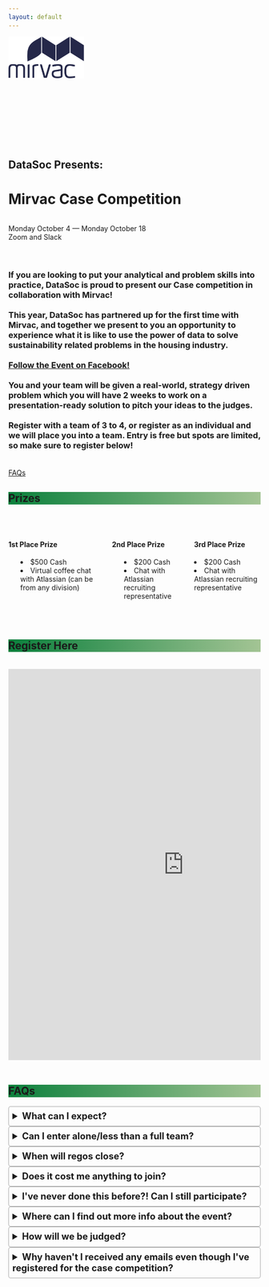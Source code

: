 ```yaml
---
layout: default
---
```


<style>
details {
    border: 1px solid #aaa;
    border-radius: 4px;
    padding: .5em .5em 0;
}

summary {
    font-size: 130%;
    font-weight: bold;
    margin: -.5em -.5em 0;
    padding: .5em;
}

details[open] {
    padding: .5em;
}

details[open] summary {
    border-bottom: 1px solid #aaa;
    margin-bottom: .5em;
}

ul {
    list-style-position: inside;
}

.title-container {
    padding-top: 6em;
}

</style>

<div class="pageloader"></div>
<div class="infraloader is-active"></div>        
<!-- Hero and Navbar -->
<div class="hero is-bold is-medium" style="background-image: url('/assets/images/caseComp/caseCompCPDarker.png'); background-position: center; background-attachment: fixed; background-size: cover">
    <div class="hero-body">
        <div class="container" style="height:130px">
            <div class="has-text-centered">
                <img src="/assets/images/caseComp/mirvac.png"
                    style="max-width:30%">
            </div>
        </div>
        <div class="title-container">
            <div class="column has-text-centered is-hero-title">
                <h2 class="subtitle is-4 has-text-white">DataSoc Presents:</h2>
                <h1 class="title is-1 is-bigger has-text-white">Mirvac Case Competition</h1> 
            </div>
            <p class="subtitle has-text-white has-text-centered">
                Monday October 4 &mdash; Monday October 18
                <br>
                Zoom and Slack
            </p>
        </div>
    </div>
</div>


<div class="hero-body background-shade">
    <div class="container">
        <div class="columns is-centered">
            <div class="column is-three-quarters has-text-centered">
                <h3 class="subtitle is-4">
                    <br>
                    If you are looking to put your analytical and problem skills into practice, DataSoc is proud to present our Case competition in collaboration with Mirvac!
                    <br><br>This year, DataSoc has partnered up for the first time with Mirvac, and together we present to you an opportunity to experience what it is like to use the power of data to solve sustainability related problems in the housing industry. 
                    <br><br>
                    <a class="button is-rounded is-medium is-outlined is-info is-bold" target="_blank" href="https://www.facebook.com/events/217071130480380">Follow the Event on Facebook!</a>
                    <br><br>
                    You and your team will be given a real-world, strategy driven problem which you will have 2 weeks to work on a presentation-ready solution to pitch your ideas to the judges.
                    <br><br>
                    Register with a team of 3 to 4, or register as an individual and we will place you into a team. Entry is free but spots are limited, so make sure to register below!
                    <br><br>
                </h3>
                <div class="columns">
                <div class="column">
                <a class="button is-rounded is-large is-info is-outlined is-bold" href="#faq">FAQs</a>
                </div>
                </div>
            </div> 
        </div>
    </div>
</div>

<section class="hero is-primary">
  <div class="hero-body" style="background: linear-gradient(90deg, rgba(11,128,60,1) 0%, rgba(163,196,148,1) 100%);">
    <div class="container">
        <div class="level-item">
            <h1 class="title">
                Prizes 
            </h1>
        </div>
    </div>
  </div>
</section>

<div class="hero-body background-shade">
    <div class="container">
        <br><br>
        <div class="columns features">
            <div class="column is-4">
                <div class="card is-shady ">
                    <div class="card-content">
                        <div class="content">
                            <h4 class="has-text-centered">1st Place Prize </h4>
                            <ul>
                                <li>$500 Cash</li>
                                <li>Virtual coffee chat with Atlassian (can be from any division)</li>
                            </ul>
                        </div>
                    </div>
                </div>
            </div>
            <div class="column is-4">
                <div class="card is-shady">
                    <div class="card-content">
                        <div class="content">
                            <h4 class="has-text-centered">2nd Place Prize</h4>
                            <ul>
                                <li>$200 Cash</li>
                                <li>Chat with Atlassian recruiting representative</li>
                            </ul>
                        </div>
                    </div>
                </div>
            </div>
            <div class="column is-4">
                <div class="card is-shady">
                    <div class="card-content">
                        <div class="content">
                            <h4 class="has-text-centered"> 3rd Place Prize </h4>
                            <li>$200 Cash</li>
                            <li>Chat with Atlassian recruiting representative</li>
                        </div>
                    </div>
                </div>
            </div>
        </div>
        <br><br>
    </div>
</div>

<section class="hero is-primary"  id="register">
  <div class="hero-body" style="background: linear-gradient(90deg, rgba(11,128,60,1) 0%, rgba(163,196,148,1) 100%);">
    <div class="container">
        <div class="level-item">
            <a id="register">
                <h1 class="title">
                    Register Here
                </h1>
            </a>
        </div>
    </div>
  </div>
</section>

<div class="hero-body background-shade">
    <div class="container">
        <br>
        <div class="columns is-centered">
            <div class="column is-three-quarters has-text-centered">
                    <iframe src="https://docs.google.com/forms/d/e/1FAIpQLScJhJfRyRvc0uyoQYhz-WNRKhvdHw595iWDiA3rMQPJUpryig/viewform?embedded=true" width="700" height="780" frameborder="0" marginheight="0" marginwidth="0">Loading…</iframe>
            </div>
        </div>
        <br>
    </div>
</div> 

<section class="hero is-primary" id="faq">
  <div class="hero-body" style="background: linear-gradient(90deg, rgba(11,128,60,1) 0%, rgba(163,196,148,1) 100%);">
    <div class="container">
        <div class="level-item">
            <h1 class="title">
                FAQs
            </h1>
        </div>
    </div>
  </div>
</section>

<div class="hero-body background-shade">
    <div class="container">
        <div class="columns is-vcentered">
            <div class="column is-three-fifths is-offset-one-fifth">
                    <details>
                    <summary>
                        What can I expect?
                    </summary>     
                        <p>
                        You will be presenting a practical strategy to a sustainability related problem in the housing industry that includes both qualitative and quantitative data.  
                        </p>
                    </details>
                    <details>
                    <summary>
                        Can I enter alone/less than a full team?
                    </summary>     
                        <p>
                        Teams are 3 to 4 people. If you're entering alone you will be automatically asigned to a team.
                        </p>
                    </details>
                    <details>
                    <summary>
                        When will regos close?
                    </summary>     
                        <p>
                        Registrations close when we reach capacity, or at latest by mid-night Saturday the 2nd of October.
                        </p>
                    </details>
                    <details>
                    <summary>
                        Does it cost me anything to join?
                    </summary>     
                        <p>
                        Absolutely not - this Case Competition is completely free for students! In fact, DataSoc is committed to free opportunities and events for students interested in data analytics!
                        </p>
                    </details>
                    <details>
                    <summary>
                        I've never done this before?! Can I still participate?
                    </summary>     
                        <p>
                        This is a strategy focused comp and is open to all students of any background. No prior coding, modelling or case comp experience needed!
                        </p>
                    </details>
                    <details>
                    <summary>
                       Where can I find out more info about the event?
                    </summary>     
                        <p>
                        For regular updates, make sure to click "Going" on the <a href="https://www.facebook.com/events/217071130480380">Facebook Event</a> and follow us on our socials!
                        </p>
                    </details>
                    <details>
                    <summary>
                        How will we be judged?
                    </summary>     
                        <p>
                        Find out at the <a href="https://www.facebook.com/events/690557315235498">Case Brief Kickoff</a>!
                        </p>
                    </details>
                    <details>
                    <summary>
                        Why haven't I received any emails even though I've registered for the case competition?
                    </summary>     
                        <p>
                        Please check your junk or spam folder for any emails from competitions@unswdata.com. Make sure to whitelist that email as well, so that you receive all following case competition correspondence!
                        </p>
                    </details>
            </div>
        </div>
    </div>
</div>
